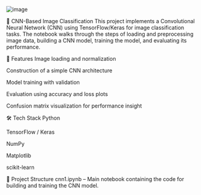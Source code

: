 ![image](https://github.com/user-attachments/assets/f982d987-815e-43de-ab11-675398b8f5d0)

🧠 CNN-Based Image Classification
This project implements a Convolutional Neural Network (CNN) using TensorFlow/Keras for image classification tasks. The notebook walks through the steps of loading and preprocessing image data, building a CNN model, training the model, and evaluating its performance.

📌 Features
Image loading and normalization

Construction of a simple CNN architecture

Model training with validation

Evaluation using accuracy and loss plots

Confusion matrix visualization for performance insight

🛠️ Tech Stack
Python

TensorFlow / Keras

NumPy

Matplotlib

scikit-learn

📂 Project Structure
cnn1.ipynb – Main notebook containing the code for building and training the CNN model.

